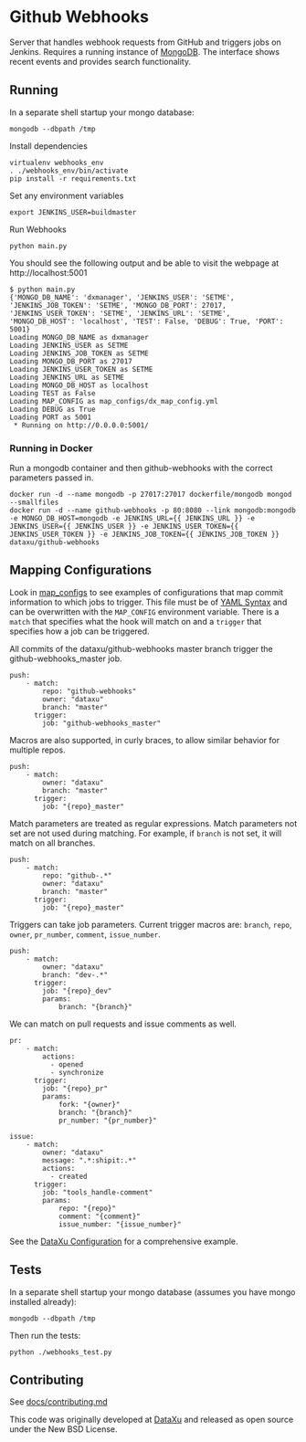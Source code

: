 # Github Webhooks
Server that handles webhook requests from GitHub and triggers jobs on Jenkins. Requires a running instance of [MongoDB](https://github.com/mongodb/mongo). The interface shows recent events and provides search functionality.

## Running

In a separate shell startup your mongo database:

    mongodb --dbpath /tmp

Install dependencies

    virtualenv webhooks_env
    . ./webhooks_env/bin/activate
    pip install -r requirements.txt

Set any environment variables

    export JENKINS_USER=buildmaster

Run Webhooks

    python main.py

You should see the following output and be able to visit the webpage at http://localhost:5001

    $ python main.py
    {'MONGO_DB_NAME': 'dxmanager', 'JENKINS_USER': 'SETME', 'JENKINS_JOB_TOKEN': 'SETME', 'MONGO_DB_PORT': 27017, 'JENKINS_USER_TOKEN': 'SETME', 'JENKINS_URL': 'SETME', 'MONGO_DB_HOST': 'localhost', 'TEST': False, 'DEBUG': True, 'PORT': 5001}
    Loading MONGO_DB_NAME as dxmanager
    Loading JENKINS_USER as SETME
    Loading JENKINS_JOB_TOKEN as SETME
    Loading MONGO_DB_PORT as 27017
    Loading JENKINS_USER_TOKEN as SETME
    Loading JENKINS_URL as SETME
    Loading MONGO_DB_HOST as localhost
    Loading TEST as False
    Loading MAP_CONFIG as map_configs/dx_map_config.yml
    Loading DEBUG as True
    Loading PORT as 5001
     * Running on http://0.0.0.0:5001/

### Running in Docker

Run a mongodb container and then github-webhooks with the correct parameters passed in.

```
docker run -d --name mongodb -p 27017:27017 dockerfile/mongodb mongod --smallfiles
docker run -d --name github-webhooks -p 80:8080 --link mongodb:mongodb -e MONGO_DB_HOST=mongodb -e JENKINS_URL={{ JENKINS_URL }} -e JENKINS_USER={{ JENKINS_USER }} -e JENKINS_USER_TOKEN={{ JENKINS_USER_TOKEN }} -e JENKINS_JOB_TOKEN={{ JENKINS_JOB_TOKEN }} dataxu/github-webhooks
```

## Mapping Configurations

Look in [map_configs](/map_configs/) to see examples of configurations that map commit information to which jobs to trigger. This file must be of [YAML Syntax](http://yaml.org/) and can be overwritten with the `MAP_CONFIG` environment variable. There is a `match` that specifies what the hook will match on and a `trigger` that specifies how a job can be triggered.

All commits of the dataxu/github-webhooks master branch trigger the github-webhooks_master job.

```
push:
    - match:
        repo: "github-webhooks"
        owner: "dataxu"
        branch: "master"
      trigger:
        job: "github-webhooks_master"
```

Macros are also supported, in curly braces, to allow similar behavior for multiple repos.

```
push:
    - match:
        owner: "dataxu"
        branch: "master"
      trigger:
        job: "{repo}_master"
```

Match parameters are treated as regular expressions. Match parameters not set are not used during matching. For example, if `branch` is not set, it will match on all branches.

```
push:
    - match:
        repo: "github-.*"
        owner: "dataxu"
        branch: "master"
      trigger:
        job: "{repo}_master"
```

Triggers can take job parameters. Current trigger macros are: `branch`, `repo`, `owner`, `pr_number`, `comment`, `issue_number`.

```
push:
    - match:
        owner: "dataxu"
        branch: "dev-.*"
      trigger:
        job: "{repo}_dev"
        params:
            branch: "{branch}"
```

We can match on pull requests and issue comments as well.

```
pr:
    - match:
        actions:
          - opened
          - synchronize
      trigger:
        job: "{repo}_pr"
        params:
            fork: "{owner}"
            branch: "{branch}"
            pr_number: "{pr_number}"

issue:
    - match:
        owner: "dataxu"
        message: ".*:shipit:.*"
        actions:
          - created
      trigger:
        job: "tools_handle-comment"
        params:
            repo: "{repo}"
            comment: "{comment}"
            issue_number: "{issue_number}"
```

See the [DataXu Configuration](/map_configs/dx_map_config.yml) for a comprehensive example.

## Tests

In a separate shell startup your mongo database (assumes you have mongo
installed already):

    mongodb --dbpath /tmp

Then run the tests:

    python ./webhooks_test.py

Contributing
------------

See [docs/contributing.md](/docs/contributing.md)


This code was originally developed at [DataXu](https://www.dataxu.com/) and released as open source under the New BSD License.
